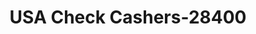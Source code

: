 ---
f_zip-code: 24112
f_state-code: VA
title: USA Check Cashers-28400
f_phone: 276-647-3152
f_city-only: Martinsville
f_address: 1878 Virginia Avenue Martinsville
f_location-unique-id: '28400'
slug: usa-check-cashers-28400
updated-on: '2024-05-30T13:46:58.046Z'
created-on: '2024-05-30T13:36:59.803Z'
published-on: '2024-05-30T13:54:32.469Z'
f_city-state: cms/city/martinsville-va.md
f_company: cms/company/usa-check-cashers.md
f_state: cms/state/virginia.md
layout: '[payday-loan].html'
tags: payday-loan
---